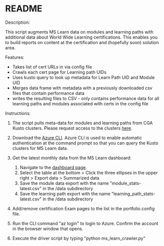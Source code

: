 # README

Description:

This script augments MS Learn data on modules and learning paths with additional data about World Wide Learning certifications. This enables you to build reports on content at the certification and (hopefully soon) solution area.

Features:

- Takes list of cert URLs in via config file
- Crawls each cert page for Learning path UIDs
- Uses kusto query to look up metadata for Learn Path UID and Module UID
- Merges data frame with metadata with a previously downloaded csv files that contain performance data
- writes the resulting files to CSV - only contains performance data for all learning paths and modules associated with certs in the config file

Instructions:

1. The script pulls meta-data for modules and learning paths from CGA Kusto clusters. Please request access to the clusters [here](https://review.docs.microsoft.com/en-us/help/contribute/contribute-how-to-connect-kusto?branch=master#request-access-to-kusto-clusters).

2. Download the [Azure CLI](https://docs.microsoft.com/en-us/cli/azure/install-azure-cli).  Azure CLI is used to enable automatic authentication at the command prompt so that you can query the Kusto clusters for MS Learn data.

2. Get the latest monthly data from the MS Learn dashboard:
	1. Navigate to the [dashboard page](https://msit.powerbi.com/groups/9d83d204-82a9-4b36-98f2-a40099093839/reports/3ad7a43c-5334-4086-b762-8b4bdb2741ff/ReportSectionfb7e1b32d2783b56519d?ctid=72f988bf-86f1-41af-91ab-2d7cd011db47).
	2. Select the table at the bottom > Click the three ellipses in the upper right > Export data > Summarized data
	3. Save the module data export with the name "module_stats-latest.csv" in the /data subdirectory
	4. Save the learning path export with the name "learning_path_stats-latest.csv" in the /data subdirectory
	
3. Add/remove certification Exam pages to the list in the portfolio.config file.
4. Run the CLI command "az login" to login to Azure. Confirm the account in the browser window that opens.
4. Execute the driver script by typing "python ms_learn_crawler.py"

